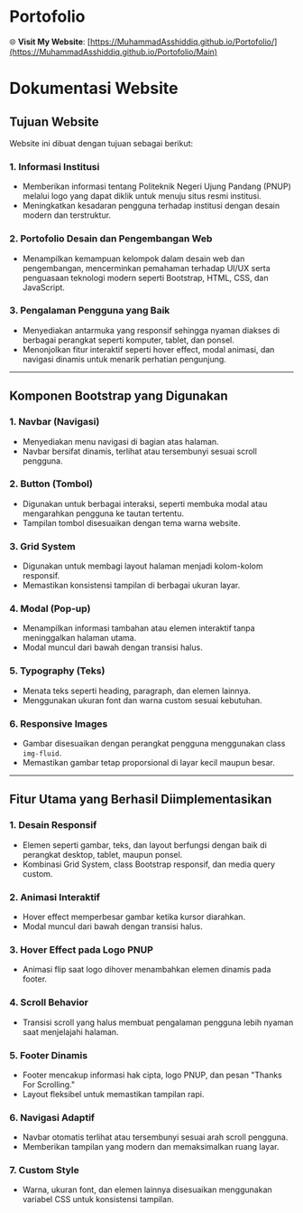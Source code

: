 # Portofolio

🌐 **Visit My Website**: [https://MuhammadAsshiddiq.github.io/Portofolio/](https://MuhammadAsshiddiq.github.io/Portofolio/Main)

# Dokumentasi Website

## Tujuan Website
Website ini dibuat dengan tujuan sebagai berikut:

### 1. Informasi Institusi
- Memberikan informasi tentang Politeknik Negeri Ujung Pandang (PNUP) melalui logo yang dapat diklik untuk menuju situs resmi institusi.
- Meningkatkan kesadaran pengguna terhadap institusi dengan desain modern dan terstruktur.

### 2. Portofolio Desain dan Pengembangan Web
- Menampilkan kemampuan kelompok dalam desain web dan pengembangan, mencerminkan pemahaman terhadap UI/UX serta penguasaan teknologi modern seperti Bootstrap, HTML, CSS, dan JavaScript.

### 3. Pengalaman Pengguna yang Baik
- Menyediakan antarmuka yang responsif sehingga nyaman diakses di berbagai perangkat seperti komputer, tablet, dan ponsel.
- Menonjolkan fitur interaktif seperti hover effect, modal animasi, dan navigasi dinamis untuk menarik perhatian pengunjung.

---

## Komponen Bootstrap yang Digunakan

### 1. Navbar (Navigasi)
- Menyediakan menu navigasi di bagian atas halaman.
- Navbar bersifat dinamis, terlihat atau tersembunyi sesuai scroll pengguna.

### 2. Button (Tombol)
- Digunakan untuk berbagai interaksi, seperti membuka modal atau mengarahkan pengguna ke tautan tertentu.
- Tampilan tombol disesuaikan dengan tema warna website.

### 3. Grid System
- Digunakan untuk membagi layout halaman menjadi kolom-kolom responsif.
- Memastikan konsistensi tampilan di berbagai ukuran layar.

### 4. Modal (Pop-up)
- Menampilkan informasi tambahan atau elemen interaktif tanpa meninggalkan halaman utama.
- Modal muncul dari bawah dengan transisi halus.

### 5. Typography (Teks)
- Menata teks seperti heading, paragraph, dan elemen lainnya.
- Menggunakan ukuran font dan warna custom sesuai kebutuhan.

### 6. Responsive Images
- Gambar disesuaikan dengan perangkat pengguna menggunakan class `img-fluid`.
- Memastikan gambar tetap proporsional di layar kecil maupun besar.

---

## Fitur Utama yang Berhasil Diimplementasikan

### 1. Desain Responsif
- Elemen seperti gambar, teks, dan layout berfungsi dengan baik di perangkat desktop, tablet, maupun ponsel.
- Kombinasi Grid System, class Bootstrap responsif, dan media query custom.

### 2. Animasi Interaktif
- Hover effect memperbesar gambar ketika kursor diarahkan.
- Modal muncul dari bawah dengan transisi halus.

### 3. Hover Effect pada Logo PNUP
- Animasi flip saat logo dihover menambahkan elemen dinamis pada footer.

### 4. Scroll Behavior
- Transisi scroll yang halus membuat pengalaman pengguna lebih nyaman saat menjelajahi halaman.

### 5. Footer Dinamis
- Footer mencakup informasi hak cipta, logo PNUP, dan pesan "Thanks For Scrolling."
- Layout fleksibel untuk memastikan tampilan rapi.

### 6. Navigasi Adaptif
- Navbar otomatis terlihat atau tersembunyi sesuai arah scroll pengguna.
- Memberikan tampilan yang modern dan memaksimalkan ruang layar.

### 7. Custom Style
- Warna, ukuran font, dan elemen lainnya disesuaikan menggunakan variabel CSS untuk konsistensi tampilan.

